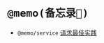 <!--
 * @Author: 邱狮杰
 * @Date: 2023-01-06 13:48:02
 * @LastEditTime: 2023-01-16 10:10:36
 * @Description: 
 * @FilePath: /memo/README.md
-->

# `@memo(备忘录📕)`

- `@memo/service` [请求最佳实践]('/packages/service/README.md')